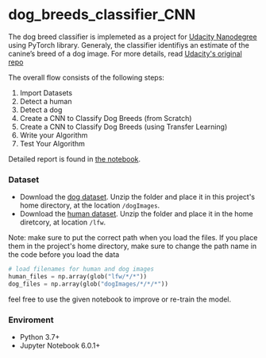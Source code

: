 # dog_breeds_classifier_CNN

The dog breed classifier is implemeted as a project for [Udacity Nanodegree](https://www.udacity.com/course/deep-learning-nanodegree--nd101) using PyTorch library. Generaly, the classifier identifiys an estimate of the canine’s breed of a dog image. For more details, read [Udacity's original repo](https://github.com/udacity/deep-learning-v2-pytorch/tree/master/project-dog-classification)

The overall flow consists of the following steps:

1. Import Datasets
2. Detect a human
3. Detect a dog
4. Create a CNN to Classify Dog Breeds (from Scratch)
5. Create a CNN to Classify Dog Breeds (using Transfer Learning)
6. Write your Algorithm
7. Test Your Algorithm

Detailed report is found in [the notebook](https://github.com/najwaWali/dog_breeds_classifier_CNN/blob/master/dog_app.ipynb).

### Dataset
- Download the [dog dataset](https://s3-us-west-1.amazonaws.com/udacity-aind/dog-project/lfw.zip).  Unzip the folder and place it in this project's home directory, at the location `/dogImages`.
- Download the [human dataset](https://s3-us-west-1.amazonaws.com/udacity-aind/dog-project/lfw.zip).  Unzip the folder and place it in the home diretcory, at location `/lfw`.

Note: make sure to put the correct path when you load the files. If you place them in the project's home directory, make sure to change the path name in the code before you load the data

```python
# load filenames for human and dog images
human_files = np.array(glob("lfw/*/*"))
dog_files = np.array(glob("dogImages/*/*/*"))
```

feel free to use the given notebook to improve or re-train the model.

### Enviroment 

- Python 3.7+ 
- Jupyter Notebook 6.0.1+ 


